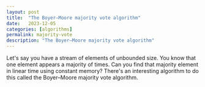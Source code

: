 ```yaml
---
layout: post
title:  "The Boyer–Moore majority vote algorithm"
date:   2023-12-05
categories: [algorithms]
permalink: majority-vote
description: "The Boyer–Moore majority vote algorithm"
---
```


Let's say you have a stream of elements of unbounded size. You know that one element appears a majority of times. Can you find that majority element in linear time using constant memory? There's an interesting algorithm to do this called the Boyer–Moore majority vote algorithm. 